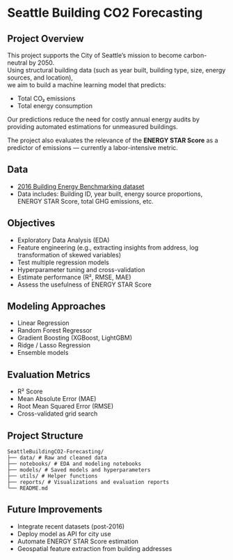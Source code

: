 # Seattle Building CO2 Forecasting

##  Project Overview

This project supports the City of Seattle’s mission to become carbon-neutral by 2050.  
Using structural building data (such as year built, building type, size, energy sources, and location),  
we aim to build a machine learning model that predicts:

- Total CO₂ emissions
- Total energy consumption

Our predictions reduce the need for costly annual energy audits by providing automated estimations for unmeasured buildings.

The project also evaluates the relevance of the **ENERGY STAR Score** as a predictor of emissions — currently a labor-intensive metric.

##  Data

-  [2016 Building Energy Benchmarking dataset](https://data.seattle.gov/dataset/2016-Building-Energy-Benchmarking/2bpz-gwpy)
- Data includes: Building ID, year built, energy source proportions, ENERGY STAR Score, total GHG emissions, etc.

##  Objectives

- Exploratory Data Analysis (EDA)
- Feature engineering (e.g., extracting insights from address, log transformation of skewed variables)
- Test multiple regression models
- Hyperparameter tuning and cross-validation
- Estimate performance (R², RMSE, MAE)
- Assess the usefulness of ENERGY STAR Score

##  Modeling Approaches

- Linear Regression
- Random Forest Regressor
- Gradient Boosting (XGBoost, LightGBM)
- Ridge / Lasso Regression
- Ensemble models

##  Evaluation Metrics

- R² Score
- Mean Absolute Error (MAE)
- Root Mean Squared Error (RMSE)
- Cross-validated grid search

##  Project Structure
```
SeattleBuildingCO2-Forecasting/
├── data/ # Raw and cleaned data
├── notebooks/ # EDA and modeling notebooks
├── models/ # Saved models and hyperparameters
├── utils/ # Helper functions
├── reports/ # Visualizations and evaluation reports
└── README.md
```

##  Future Improvements

- Integrate recent datasets (post-2016)
- Deploy model as API for city use
- Automate ENERGY STAR Score estimation
- Geospatial feature extraction from building addresses




